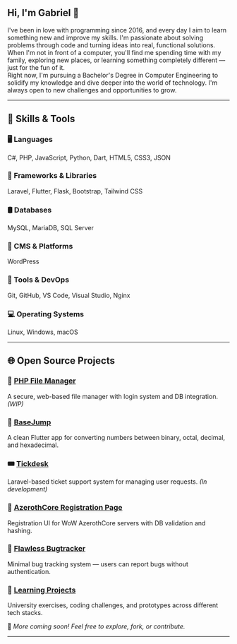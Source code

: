 ## Hi, I'm Gabriel 👋

I've been in love with programming since 2016, and every day I aim to learn something new and improve my skills. I'm
passionate about solving problems through code and turning ideas into real, functional solutions.<br>
When I'm not in front of a computer, you'll find me spending time with my family, exploring new places, or learning something
completely different — just for the fun of it.<br>
Right now, I'm pursuing a Bachelor's Degree in Computer Engineering to solidify my knowledge and dive deeper into the
world of technology. I'm always open to new challenges and opportunities to grow.

---

## 🚀 Skills & Tools

### 🖥️ Languages  
C#, PHP, JavaScript, Python, Dart, HTML5, CSS3, JSON

### 🧰 Frameworks & Libraries  
Laravel, Flutter, Flask, Bootstrap, Tailwind CSS

### 🛢️ Databases  
MySQL, MariaDB, SQL Server

### 🧩 CMS & Platforms  
WordPress

### 🔧 Tools & DevOps  
Git, GitHub, VS Code, Visual Studio, Nginx

### 💻 Operating Systems  
Linux, Windows, macOS

---

## 🌐 Open Source Projects

### 🔐 [PHP File Manager](https://github.com/Ferreira9006/PHP-File-Manager)  
A secure, web-based file manager with login system and DB integration. *(WIP)*

### 🧮 [BaseJump](https://github.com/Ferreira9006/BaseJump)  
A clean Flutter app for converting numbers between binary, octal, decimal, and hexadecimal.

### 🎟️ [Tickdesk](https://github.com/Ferreira9006/pws-tickdesk)  
Laravel-based ticket support system for managing user requests. *(In development)*

### 🧙 [AzerothCore Registration Page](https://github.com/Ferreira9006/azerothcore-registration-page)  
Registration UI for WoW AzerothCore servers with DB validation and hashing.

### 🐞 [Flawless Bugtracker](https://github.com/Ferreira9006/Flawless-Bugtracker-Website)  
Minimal bug tracking system — users can report bugs without authentication.

### 📘 [Learning Projects](https://github.com/Ferreira9006/Learning-Projects)  
University exercises, coding challenges, and prototypes across different tech stacks.

📌 *More coming soon! Feel free to explore, fork, or contribute.*

---

<!--## 📊 GitHub Stats

<p align="center">
  <img src="https://github-readme-stats.vercel.app/api?username=Ferreira9006&show_icons=true" height="160"/>
  <img src="https://github-readme-stats.vercel.app/api/top-langs/?username=Ferreira9006&layout=compact" height="160"/>
</p>


<!-- ## Hi, I'm Gabriel 👋

Detail-oriented programmer with expertise in full-stack development and collaborative projects.
Currently pursuing a degree in Informatics Engineering to consolidate my knowledge and expand my expertise in programming.


## 🚀 Skills & Tools I have worked with

<div align="center">
  <img src="https://cdn.jsdelivr.net/gh/devicons/devicon/icons/csharp/csharp-original.svg" height="40" alt="C#" />
  <img src="https://cdn.jsdelivr.net/gh/devicons/devicon/icons/mysql/mysql-original.svg" height="40" alt="SQL" />
  <img src="https://cdn.jsdelivr.net/gh/devicons/devicon/icons/microsoftsqlserver/microsoftsqlserver-plain.svg" height="40" alt="SQL Server" />
  <img src="https://cdn.jsdelivr.net/gh/devicons/devicon/icons/php/php-original.svg" height="40" alt="PHP" />
  <img src="https://cdn.jsdelivr.net/gh/devicons/devicon/icons/javascript/javascript-original.svg" height="40" alt="JavaScript" />
  <img src="https://cdn.jsdelivr.net/gh/devicons/devicon/icons/python/python-original.svg" height="40" alt="Python" />
  <img src="https://cdn.jsdelivr.net/gh/devicons/devicon/icons/dart/dart-original.svg" height="40" alt="Dart" />
  <img src="https://cdn.jsdelivr.net/gh/devicons/devicon/icons/flask/flask-original.svg" height="40" alt="Flask" />
  <img src="https://cdn.jsdelivr.net/gh/devicons/devicon/icons/bootstrap/bootstrap-original.svg" height="40" alt="Bootstrap" />
  <img src="https://camo.githubusercontent.com/a739cc726be1242578d99c1507c43b7323fe4b74e2f04e3cf7b16fbe66b1893d/68747470733a2f2f63646e2e6a7364656c6976722e6e65742f67682f64657669636f6e732f64657669636f6e2f69636f6e732f7461696c77696e646373732f7461696c77696e646373732d6f726967696e616c2d776f72646d61726b2e737667" height="40" alt="Tailwind CSS" />
  <img src="https://cdn.jsdelivr.net/gh/devicons/devicon/icons/wordpress/wordpress-original.svg" height="40" alt="WordPress" />
  <img src="https://cdn.jsdelivr.net/gh/devicons/devicon/icons/laravel/laravel-original.svg" height="40" alt="Laravel" />
  <img src="https://cdn.jsdelivr.net/gh/devicons/devicon/icons/flutter/flutter-original.svg" height="40" alt="Flutter" />
  <img src="https://cdn.jsdelivr.net/gh/devicons/devicon/icons/html5/html5-original.svg" height="40" alt="HTML5" />
  <img src="https://cdn.jsdelivr.net/gh/devicons/devicon/icons/css3/css3-original.svg" height="40" alt="CSS3" />
  <img src="https://img.shields.io/badge/JSON-%23ffffff.svg?style=for-the-badge&logo=json&logoColor=black" height="28" alt="JSON" />
  <img src="https://cdn.jsdelivr.net/gh/devicons/devicon/icons/mysql/mysql-original.svg" height="40" alt="MySQL" />
  <img src="https://cdn.jsdelivr.net/gh/devicons/devicon/icons/mariadb/mariadb-original.svg" height="40" alt="MariaDB" />
  <img src="https://cdn.jsdelivr.net/gh/devicons/devicon/icons/microsoftsqlserver/microsoftsqlserver-plain.svg" height="40" alt="SQL Server" />
  <img src="https://cdn.jsdelivr.net/gh/devicons/devicon/icons/nginx/nginx-original.svg" height="40" alt="Nginx" />
  <img src="https://cdn.jsdelivr.net/gh/devicons/devicon/icons/git/git-original.svg" height="40" alt="Git" />
  <img src="https://cdn.jsdelivr.net/gh/devicons/devicon/icons/github/github-original.svg" height="40" alt="GitHub" />
  <img src="https://cdn.jsdelivr.net/gh/devicons/devicon/icons/vscode/vscode-original.svg" height="40" alt="VS Code" />
  <img src="https://cdn.jsdelivr.net/gh/devicons/devicon/icons/visualstudio/visualstudio-original.svg" height="40" alt="VS Code" />
  <img src="https://cdn.jsdelivr.net/gh/devicons/devicon/icons/linux/linux-original.svg" height="40" alt="Linux" />
  <img src="https://cdn.jsdelivr.net/gh/devicons/devicon/icons/windows8/windows8-original.svg" height="40" alt="Windows" />
  <img src="https://cdn.jsdelivr.net/gh/devicons/devicon/icons/apple/apple-original.svg" height="40" alt="macOS" />
</div>


## 🌐 Open Source Projects

Here are some open source projects I've built or actively maintain:

---

### 🔐 [PHP File Manager](https://github.com/Ferreira9006/PHP-File-Manager)
![PHP](https://img.shields.io/badge/PHP-8.0%2B-blue?logo=php) ![MySQL](https://img.shields.io/badge/MySQL-Database-informational?logo=mysql) ![WIP](https://img.shields.io/badge/status-in%20development-yellow)

A secure, web-based file manager built with PHP. Features include MySQL-based login system, session handling, and responsive UI. File upload, editing, and email alerts are coming soon.

---

### 🧮 BaseJump *(Private for now)*
![Flutter](https://img.shields.io/badge/Flutter-App-blue?logo=flutter) ![Dart](https://img.shields.io/badge/Dart-Language-lightblue?logo=dart)

A modern Flutter app to convert numbers between Binary, Octal, Decimal, and Hexadecimal. Includes validation, history, and a modular architecture using custom widgets and models.

---

### 🎟️ [Tickdesk](https://github.com/Ferreira9006/pws-tickdesk)
![Laravel](https://img.shields.io/badge/Laravel-Framework-red?logo=laravel) ![Tailwind](https://img.shields.io/badge/Tailwind-CSS-38bdf8?logo=tailwindcss) ![WIP](https://img.shields.io/badge/status-in%20development-yellow)

A work-in-progress Laravel ticketing system. Built for teams that need to manage support requests efficiently, with features like ticket states, roles, dashboards, and email integration planned.

---

### 🧙 [AzerothCore Registration Page](https://github.com/Ferreira9006/azerothcore-registration-page)
![PHP](https://img.shields.io/badge/PHP-7.4+-blue?logo=php) ![Game](https://img.shields.io/badge/WoW-Private%20Server-informational)

A user-friendly registration page for AzerothCore World of Warcraft servers. Built to integrate directly with the emulator's MySQL database using secure password hashing and validation.

---

### 🐞 [Flawless Bugtracker](https://github.com/Ferreira9006/Flawless-Bugtracker-Website)
![Bug Tracking](https://img.shields.io/badge/Bugtracker-Open%20Access-orange) ![PHP](https://img.shields.io/badge/PHP-7.5%2B-blue?logo=php)

A simplified bug tracking tool that allows anyone to report bugs without logging in. Includes admin tools, error handling, and is tailored for WoWEmu communities.

---

### 📘 [Learning Projects](https://github.com/Ferreira9006/Learning-Projects)
![Learning](https://img.shields.io/badge/Learning-Full%20Stack-blueviolet) ![Active](https://img.shields.io/badge/Status-Active-brightgreen)

A central repository containing university coursework, coding exercises, and prototype applications. Covers multiple languages, frameworks, and concepts — showing a diverse and consistent learning journey.

---

📌 *More coming soon! Feel free to explore, fork, or contribute.*


<!--
**Ferreira9006/Ferreira9006** is a ✨ _special_ ✨ repository because its `README.md` (this file) appears on your GitHub profile.

Here are some ideas to get you started:

- 🔭 I’m currently working on ...
- 🌱 I’m currently learning ...
- 👯 I’m looking to collaborate on ...
- 🤔 I’m looking for help with ...
- 💬 Ask me about ...
- 📫 How to reach me: ...
- 😄 Pronouns: ...
- ⚡ Fun fact: ...


<img alt="my stats" align="left" width="54%" src="https://github-readme-stats.vercel.app/api?username=Ferreira9006&show_icons=true" />
<img alt="language stats" align="left" width="41%" src="https://github-readme-stats.vercel.app/api/top-langs/?username=Ferreira9006&layout=compact" />
-->
